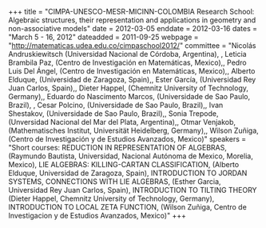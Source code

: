 +++
title = "CIMPA-UNESCO-MESR-MICINN-COLOMBIA Research School: Algebraic structures, their representation and applications in geometry and non-associative models"
date = 2012-03-05
enddate = 2012-03-16
dates = "March 5 - 16, 2012"
dateadded = 2011-09-25
webpage = "http://matematicas.udea.edu.co/cimpaschool2012/"
committee = "Nicolás Andruskiewitsch (Universidad Nacional de Córdoba, Argentina), , Leticia Brambila Paz, (Centro de Investigación en Matemáticas, Mexico),, Pedro Luis Del Ángel, (Centro de Investigación en Matemáticas, Mexico),, Alberto Elduque, (Universidad de Zaragoza, Spain),, Ester García, (Universidad Rey Juan Carlos, Spain),, Dieter Happel, (Chemnitz University of Technology, Germany),, Eduardo do Nascimento Marcos, (Universidade de Sao Paulo, Brazil), , Cesar Polcino, (Universidade de Sao Paulo, Brazil),, Ivan Shestakov, (Universidade de Sao Paulo, Brazil),, Sonia Trepode, (Unversidad Nacional del Mar del Plata, Argentina),, Otmar Venjakob, (Mathematisches Institut, Universität Heidelberg, Germany),, Wilson Zuñiga, (Centro de Investigación y de Estudios Avanzados, Mexico)"
speakers = "Short courses: REDUCTION IN REPRESENTATION OF ALGEBRAS, (Raymundo Bautista, Universidad, Nacional Autónoma de Mexico, Morelia, Mexico),  LIE ALGEBRAS: KILLING-CARTAN CLASSIFICATION, (Alberto Elduque, Universidad de Zaragoza, Spain),  INTRODUCTION TO JORDAN SYSTEMS, CONNECTIONS WITH LIE ALGEBRAS, (Esther Garcia, Universidad Rey Juan Carlos, Spain), INTRODUCTION TO TILTING THEORY (Dieter Happel, Chemnitz University of Technology, Germany), INTRODUCTION TO LOCAL ZETA FUNCTION, (Wilson Zuñiga, Centro  de Investigacion y de Estudios Avanzados, Mexico)"
+++
